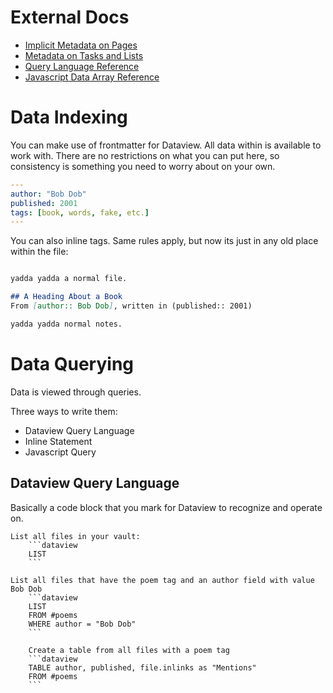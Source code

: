 
# External Docs
- [Implicit Metadata on Pages](https://blacksmithgu.github.io/obsidian-dataview/annotation/metadata-pages/)
- [Metadata on Tasks and Lists](https://blacksmithgu.github.io/obsidian-dataview/annotation/metadata-tasks/)
- [Query Language Reference](https://blacksmithgu.github.io/obsidian-dataview/queries/structure/)
- [Javascript Data Array Reference](https://blacksmithgu.github.io/obsidian-dataview/api/data-array/)
# Data Indexing
You can make use of frontmatter for Dataview. All data within is available to work with. There are no restrictions on what you can put here, so consistency is something you need to worry about on your own. 

```yaml 
---
author: "Bob Dob"
published: 2001
tags: [book, words, fake, etc.]
---
```


You can also inline tags. Same rules apply, but now its just in any old place within the file: 
```markdown 

yadda yadda a normal file. 

## A Heading About a Book
From [author:: Bob Dob], written in (published:: 2001)

yadda yadda normal notes. 
```

# Data Querying
Data is viewed through queries. 

Three ways to write them: 
- Dataview Query Language
- Inline Statement
- Javascript Query

## Dataview Query Language

Basically a code block that you mark for Dataview to recognize and operate on. 

```text 
List all files in your vault: 
	```dataview 
	LIST 
	```
```

```text 
List all files that have the poem tag and an author field with value Bob Dob
	```dataview 
	LIST 
	FROM #poems
	WHERE author = "Bob Dob"
	```
```

```text 
	Create a table from all files with a poem tag
	```dataview
	TABLE author, published, file.inlinks as "Mentions"
	FROM #poems
	```
```